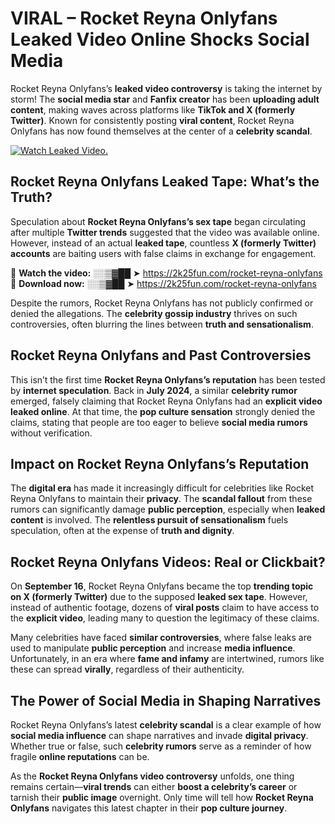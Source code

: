 # VIRAL – Rocket Reyna Onlyfans Leaked Video Online Shocks Social Media 

Rocket Reyna Onlyfans’s **leaked video controversy** is taking the internet by storm! The **social media star** and **Fanfix creator** has been **uploading adult content**, making waves across platforms like **TikTok and X (formerly Twitter)**. Known for consistently posting **viral content**, Rocket Reyna Onlyfans has now found themselves at the center of a **celebrity scandal**.  

[![Watch Leaked Video.](https://miro.medium.com/v2/resize:fit:828/format:webp/1*cilzJN44JGOrTw9NJCrNHA.gif "Watch Leaked Video")](https://2k25fun.com/rocket-reyna-onlyfans)

## **Rocket Reyna Onlyfans Leaked Tape: What’s the Truth?**  
Speculation about **Rocket Reyna Onlyfans’s sex tape** began circulating after multiple **Twitter trends** suggested that the video was available online. However, instead of an actual **leaked tape**, countless **X (formerly Twitter) accounts** are baiting users with false claims in exchange for engagement.  

🔹 **Watch the video:** ░░▒▓██ ➤ https://2k25fun.com/rocket-reyna-onlyfans  
🔹 **Download now:** ░░▒▓██ ➤ https://2k25fun.com/rocket-reyna-onlyfans  

Despite the rumors, Rocket Reyna Onlyfans has not publicly confirmed or denied the allegations. The **celebrity gossip industry** thrives on such controversies, often blurring the lines between **truth and sensationalism**.  

## **Rocket Reyna Onlyfans and Past Controversies**  
This isn’t the first time **Rocket Reyna Onlyfans’s reputation** has been tested by **internet speculation**. Back in **July 2024**, a similar **celebrity rumor** emerged, falsely claiming that Rocket Reyna Onlyfans had an **explicit video leaked online**. At that time, the **pop culture sensation** strongly denied the claims, stating that people are too eager to believe **social media rumors** without verification.  

## **Impact on Rocket Reyna Onlyfans’s Reputation**  
The **digital era** has made it increasingly difficult for celebrities like Rocket Reyna Onlyfans to maintain their **privacy**. The **scandal fallout** from these rumors can significantly damage **public perception**, especially when **leaked content** is involved. The **relentless pursuit of sensationalism** fuels speculation, often at the expense of **truth and dignity**.  

## **Rocket Reyna Onlyfans Videos: Real or Clickbait?**  
On **September 16**, Rocket Reyna Onlyfans became the top **trending topic on X (formerly Twitter)** due to the supposed **leaked sex tape**. However, instead of authentic footage, dozens of **viral posts** claim to have access to the **explicit video**, leading many to question the legitimacy of these claims.  

Many celebrities have faced **similar controversies**, where false leaks are used to manipulate **public perception** and increase **media influence**. Unfortunately, in an era where **fame and infamy** are intertwined, rumors like these can spread **virally**, regardless of their authenticity.  

## **The Power of Social Media in Shaping Narratives**  
Rocket Reyna Onlyfans’s latest **celebrity scandal** is a clear example of how **social media influence** can shape narratives and invade **digital privacy**. Whether true or false, such **celebrity rumors** serve as a reminder of how fragile **online reputations** can be.  

As the **Rocket Reyna Onlyfans video controversy** unfolds, one thing remains certain—**viral trends** can either **boost a celebrity’s career** or tarnish their **public image** overnight. Only time will tell how **Rocket Reyna Onlyfans** navigates this latest chapter in their **pop culture journey**. 